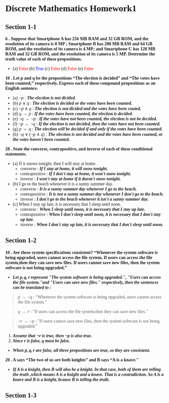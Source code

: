 <font face="Times New Roman">

# Discrete Mathematics Homework1
  
## Section 1-1

 **6 . Suppose that Smartphone A has 256 MB RAM and 32 GB ROM, and the resolution of its camera is 8 MP ; Smartphone B has 288 MB RAM and 64 GB ROM, and the resolution of its camera is 4 MP; and Smartphone C has 128 MB RAM and 32 GB ROM, and the resolution of its camera is 5 MP. Determine the truth value of each of these propositions.**

- (a) <font color = "red">False</font> (b) <font color = "blue">True</font> (c) <font color = "red">False</font> (d) <font color = "red">False</font> (e) <font color = "red">False</font>

**10 . Let p and q be the propositions “The election is decided” and “The votes have been counted,” respectively. Express each of these compound propositions as an English sentence.**

- (a) $\neg{p}$ : ***The election is not dicided.***
- (b) $p \lor{q}$ : ***The election is decided or the votes have been counted.***
- (c) $\neg{p} \land{q}$ : ***The election is not dicided and the votes have been couted.***
- (d) $q \to p$ : ***If the votes have been counted, the election is decided.***
- (e) $\neg{q} \to \neg{p}$ : ***If the votes have not been counted, the election is not be decided.***
- (f) $\neg{p} \to \neg{q}$ : ***If the election is not decided, then the votes have not been counted.***
- (g) $p \iff{q}$ : ***The election will be decided if and only if the votes have been counted.***
- (h) $\neg{q}\lor{}(\neg{p}\land{q})$ : ***The election is not decided and the votes have been counted, or the votes haven't been counted.***

**28 . State the converse, contrapositive, and inverse of each of these conditional statements.**  

- (a) If it snows tonight, then I will stay at home.
  - converse : ***If I stay at home, it will snow tonight.***
  - contrapositive : ***If I don't stay at home, it won't snow tonight.***
  - inverse : ***I won't stay at home if it doesn't snow tonight.***
- (b) I go to the beach whenever it is a sunny summer day.
  - converse : ***It is a sunny summer day whenever I go to the beach.***
  - contrapositive : ***It is not a sunny summer day whenever I don't go to the beach.***
  - inverse : ***I don't go to the beach whenever it isn't a sunny summer day.***
- (c) When I stay up late, it is necessary that I sleep until noon.
  - converse : ***When I sleep until noon, it is necessary that I stay up late.***
  - contrapositive : ***When I don't sleep until noon, it is necessary that I don't stay up late.***
  - inverse : ***When I don't stay up late, it is necessary that I don't sleep until noon.***

## Section 1-2

**10 . Are these system specifications consistent? “Whenever the system software is being upgraded, users cannot access the file system. If users can access the file system,then they can save new files. If users cannot save new files, then the system software is not being upgraded.”**
- ***Let $p, q, r$ represent "The system software is being upgraded.", "Users can access the file system."and "Users can save new files." respectively, then the sentences can be translated to :***  

> $p \to \neg{q}$ : “Whenever the system software is being upgraded, users cannot access the file system."  

> $q \to r$ : "If users can access the file system,then they can save new files."  

> $\neg{r} \to \neg{p}$ : "If users cannot save new files, then the system software is not being upgraded."  

1. ***Assume that $\neg{r}$ is true, then $\neg{p}$ is also true.***
2. ***Since $r$ is false, $q$ must be false.***
- ***When $p, q, r$ are false, all three propositions are true, so they are consistent.***

**20 . A says “The two of us are both knights” and B says “A is a knave."**
- ***If A is a knight, then B will also be a knight. In that case, both of them are telling the truth ,which means A is a knight and a knave. That is a contradiction. So A is a knave and B is a knight, bcause B is telling the truth.***

## Section 1-3


</font>
